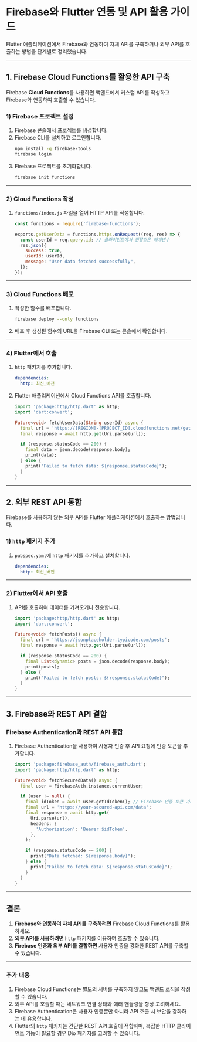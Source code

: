 # Firebase와 Flutter 연동 및 API 활용 가이드

Flutter 애플리케이션에서 Firebase와 연동하여 자체 API를 구축하거나 외부 API를 호출하는 방법을 단계별로 정리했습니다.

---

## 1. Firebase Cloud Functions를 활용한 API 구축

Firebase **Cloud Functions**를 사용하면 백엔드에서 커스텀 API를 작성하고 Firebase와 연동하여 호출할 수 있습니다.

### 1) Firebase 프로젝트 설정

1. Firebase 콘솔에서 프로젝트를 생성합니다.
2. Firebase CLI를 설치하고 로그인합니다.
   ```bash
   npm install -g firebase-tools
   firebase login
   ```
3. Firebase 프로젝트를 초기화합니다.
   ```bash
   firebase init functions
   ```

---

### 2) Cloud Functions 작성

1. `functions/index.js` 파일을 열어 HTTP API를 작성합니다.
   ```javascript
   const functions = require('firebase-functions');

   exports.getUserData = functions.https.onRequest((req, res) => {
     const userId = req.query.id; // 클라이언트에서 전달받은 매개변수
     res.json({
       success: true,
       userId: userId,
       message: "User data fetched successfully",
     });
   });
   ```

---

### 3) Cloud Functions 배포

1. 작성한 함수를 배포합니다.
   ```bash
   firebase deploy --only functions
   ```
2. 배포 후 생성된 함수의 URL을 Firebase CLI 또는 콘솔에서 확인합니다.

---

### 4) Flutter에서 호출

1. `http` 패키지를 추가합니다.
   ```yaml
   dependencies:
     http: 최신_버전
   ```
2. Flutter 애플리케이션에서 Cloud Functions API를 호출합니다.
   ```dart
   import 'package:http/http.dart' as http;
   import 'dart:convert';

   Future<void> fetchUserData(String userId) async {
     final url = 'https://[REGION]-[PROJECT_ID].cloudfunctions.net/getUserData?id=$userId';
     final response = await http.get(Uri.parse(url));

     if (response.statusCode == 200) {
       final data = json.decode(response.body);
       print(data);
     } else {
       print("Failed to fetch data: ${response.statusCode}");
     }
   }
   ```

---

## 2. 외부 REST API 통합

Firebase를 사용하지 않는 외부 API를 Flutter 애플리케이션에서 호출하는 방법입니다.

### 1) `http` 패키지 추가

1. `pubspec.yaml`에 `http` 패키지를 추가하고 설치합니다.
   ```yaml
   dependencies:
     http: 최신_버전
   ```

---

### 2) Flutter에서 API 호출

1. API를 호출하여 데이터를 가져오거나 전송합니다.
   ```dart
   import 'package:http/http.dart' as http;
   import 'dart:convert';

   Future<void> fetchPosts() async {
     final url = 'https://jsonplaceholder.typicode.com/posts';
     final response = await http.get(Uri.parse(url));

     if (response.statusCode == 200) {
       final List<dynamic> posts = json.decode(response.body);
       print(posts);
     } else {
       print("Failed to fetch posts: ${response.statusCode}");
     }
   }
   ```

---

## 3. Firebase와 REST API 결합

### Firebase Authentication과 REST API 통합

1. Firebase Authentication을 사용하여 사용자 인증 후 API 요청에 인증 토큰을 추가합니다.
   ```dart
   import 'package:firebase_auth/firebase_auth.dart';
   import 'package:http/http.dart' as http;

   Future<void> fetchSecuredData() async {
     final user = FirebaseAuth.instance.currentUser;

     if (user != null) {
       final idToken = await user.getIdToken(); // Firebase 인증 토큰 가져오기
       final url = 'https://your-secured-api.com/data';
       final response = await http.get(
         Uri.parse(url),
         headers: {
           'Authorization': 'Bearer $idToken',
         },
       );

       if (response.statusCode == 200) {
         print("Data fetched: ${response.body}");
       } else {
         print("Failed to fetch data: ${response.statusCode}");
       }
     }
   }
   ```

---

## 결론

1. **Firebase와 연동하여 자체 API를 구축하려면** Firebase Cloud Functions를 활용하세요.
2. **외부 API를 사용하려면** `http` 패키지를 이용하여 호출할 수 있습니다.
3. **Firebase 인증과 외부 API를 결합하면** 사용자 인증을 강화한 REST API를 구축할 수 있습니다.

---

### 추가 내용

1. Firebase Cloud Functions는 별도의 서버를 구축하지 않고도 백엔드 로직을 작성할 수 있습니다.
2. 외부 API를 호출할 때는 네트워크 연결 상태와 에러 핸들링을 항상 고려하세요.
3. Firebase Authentication은 사용자 인증뿐만 아니라 API 호출 시 보안을 강화하는 데 유용합니다.
4. Flutter의 `http` 패키지는 간단한 REST API 호출에 적합하며, 복잡한 HTTP 클라이언트 기능이 필요할 경우 Dio 패키지를 고려할 수 있습니다.

